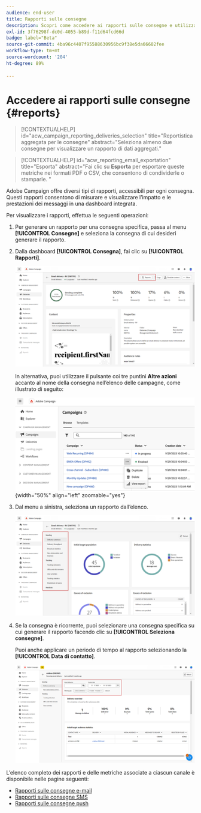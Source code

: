 ```yaml
---
audience: end-user
title: Rapporti sulle consegne
description: Scopri come accedere ai rapporti sulle consegne e utilizzarli
exl-id: 3f76298f-dc0d-4055-b89d-f11d64fcd66d
badge: label="Beta"
source-git-commit: 4ba96c4407f95588630956bc9f38e5da66602fee
workflow-type: tm+mt
source-wordcount: '204'
ht-degree: 89%

---
```


# Accedere ai rapporti sulle consegne {#reports}

>[!CONTEXTUALHELP]
>id="acw_campaign_reporting_deliveries_selection"
>title="Reportistica aggregata per le consegne"
>abstract="Seleziona almeno due consegne per visualizzare un rapporto di dati aggregati."


>[!CONTEXTUALHELP]
>id="acw_reporting_email_exportation"
>title="Esporta"
>abstract="Fai clic su **Esporta** per esportare queste metriche nei formati PDF o CSV, che consentono di condividerle o stamparle. "

Adobe Campaign offre diversi tipi di rapporti, accessibili per ogni consegna. Questi rapporti consentono di misurare e visualizzare l’impatto e le prestazioni dei messaggi in una dashboard integrata.

Per visualizzare i rapporti, effettua le seguenti operazioni:

1. Per generare un rapporto per una consegna specifica, passa al menu **[!UICONTROL Consegne]** e seleziona la consegna di cui desideri generare il rapporto.

1. Dalla dashboard **[!UICONTROL Consegna]**, fai clic su **[!UICONTROL Rapporti]**.

   ![](assets/reporting2.png)

   In alternativa, puoi utilizzare il pulsante coi tre puntini **Altre azioni** accanto al nome della consegna nell’elenco delle campagne, come illustrato di seguito:

   ![](assets/campaign-reports-view.png){width="50%" align="left" zoomable="yes"}

1. Dal menu a sinistra, seleziona un rapporto dall’elenco.

   ![](assets/reporting.png)

1. Se la consegna è ricorrente, puoi selezionare una consegna specifica su cui generare il rapporto facendo clic su **[!UICONTROL Seleziona consegne]**.

   Puoi anche applicare un periodo di tempo al rapporto selezionando la **[!UICONTROL Data di contatto]**.

   ![](assets/delivery-recurring.png)

L’elenco completo dei rapporti e delle metriche associate a ciascun canale è disponibile nelle pagine seguenti:

* [Rapporti sulle consegne e-mail](email-report.md)
* [Rapporti sulle consegne SMS](sms-report.md)
* [Rapporti sulle consegne push](push-report.md)

